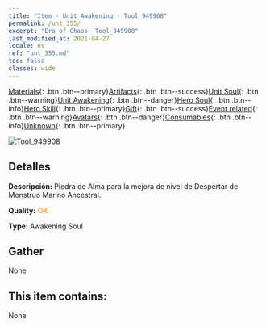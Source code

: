 ```yaml
---
title: "Item - Unit Awakening - Tool_949908"
permalink: /unt_355/
excerpt: "Era of Chaos  Tool_949908"
last_modified_at: 2021-04-27
locale: es
ref: "unt_355.md"
toc: false
classes: wide
---
```

 [Materials](/ItemsES/){: .btn .btn--primary}[Artifacts](/ItemsES/Artifacts/){: .btn .btn--success}[Unit Soul](/ItemsES/UnitSoul/){: .btn .btn--warning}[Unit Awakening](/ItemsES/UnitAwakening/){: .btn .btn--danger}[Hero Soul](/ItemsES/HeroSoul/){: .btn .btn--info}[Hero Skill](/ItemsES/HeroSkill/){: .btn .btn--primary}[Gift](/ItemsES/Gift/){: .btn .btn--success}[Event related](/ItemsES/Events/){: .btn .btn--warning}[Avatars](/ItemsES/Avatars/){: .btn .btn--danger}[Consumables](/ItemsES/Consumables/){: .btn .btn--info}[Unknown](/ItemsES/Unknown/){: .btn .btn--primary}

 ![Tool_949908](/images/u/tia_haiguai.jpg)

## Detalles
 **Descripción:** Piedra de Alma para la mejora de nivel de Despertar de Monstruo Marino Ancestral.

 **Quality:** <span style="color: #FF8C00">OK</span>

 **Type:** Awakening Soul

## Gather

  None

## This item contains:

  None

